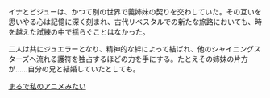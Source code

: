<!-- title: 久遠の姉妹 -->
<!-- relationship: Family -->

イナとビジューは、かつて別の世界で義姉妹の契りを交わしていた。その互いを思いやる心は記憶に深く刻まれ、古代リベスタルでの新たな旅路においても、時を越えた試練の中で揺らぐことはなかった。

二人は共にジュエラーとなり、精神的な絆によって結ばれ、他のシャイニングスターズへ流れる護符を独占するほどの力を手にする。たとえその姉妹の片方が……自分の兄と結婚していたとしても。

[まるで私のアニメみたい](#embed:https://www.youtube.com/live/pEAXwijhfFY?si=DwzaRTHN81VxoI_I&t=9050)
